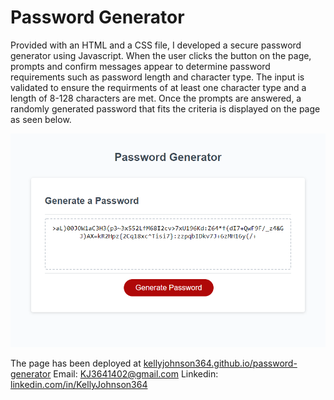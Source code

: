 # Password Generator

Provided with an HTML and a CSS file, I developed a secure password generator using Javascript.  When the user clicks the button on the page, prompts and confirm messages appear to determine password requirements such as password length and character type.  The input is validated to ensure the requirments of at least one character type and a length of 8-128 characters are met.  Once the prompts are answered, a randomly generated password that fits the criteria is displayed on the page as seen below.


![Screenshot 1 of site](./assets/images/screenshot-1.png)


The page has been deployed at [kellyjohnson364.github.io/password-generator](https://kellyjohnson364.github.io/password-generator/)
Email: KJ3641402@gmail.com
Linkedin: [linkedin.com/in/KellyJohnson364](https://www.linkedin.com/in/kelly-johnson-473227202)
